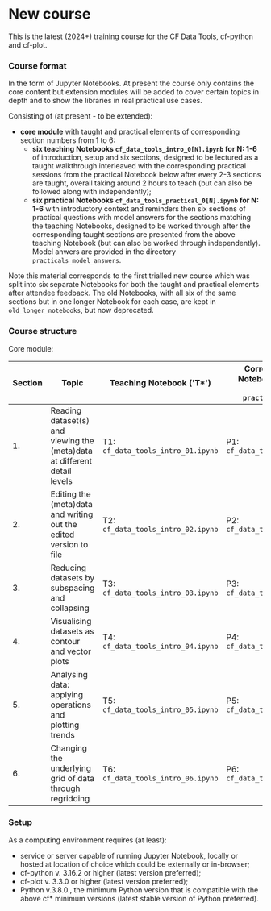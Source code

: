 # New course

This is the latest (2024+) training course for the CF Data Tools, cf-python and cf-plot.

### Course format

In the form of Jupyter Notebooks. At present the course only contains the core content but extension modules will be added to cover certain topics in depth and to show the libraries in real practical use cases.

Consisting of (at present - to be extended):

* **core module** with taught and practical elements of corresponding section numbers from 1 to 6:
  * **six teaching Notebooks `cf_data_tools_intro_0[N].ipynb` for N: 1-6**
    of introduction, setup and six sections, designed to be lectured as a taught
    walkthrough interleaved with the corresponding practical sessions from the practical
    Notebook below after every 2-3 sections are taught, overall taking around 2 hours to teach
    (but can also be followed along with independently);
  * **six practical Notebooks `cf_data_tools_practical_0[N].ipynb` for N: 1-6**  with
     introductory context and reminders then six sections of practical questions with model answers
     for the sections matching the teaching Notebooks, designed to be worked through after the
     corresponding taught sections are presented from the above teaching
     Notebook (but can also be worked through independently). Model anwers are provided in the directory `practicals_model_answers`.


Note this material corresponds to the first trialled new course which was split into six separate Notebooks for both the taught and practical elements after attendee feedback. The old Notebooks, with all six of the same sections but in one longer Notebook for each case, are kept in `old_longer_notebooks`, but now deprecated.


### Course structure

Core module:

| Section | Topic | Teaching Notebook ('T*') | Corresponding practical Notebook ('P*') with model answers in `practicals_model_answers` |
|---|---|---|---|
| 1. | Reading dataset(s) and viewing the (meta)data at different detail levels | T1: ``cf_data_tools_intro_01.ipynb``  | P1: ``cf_data_tools_practical_01.ipynb`` |
| 2. | Editing the (meta)data and writing out the edited version to file | T2: ``cf_data_tools_intro_02.ipynb`` | P2: ``cf_data_tools_practical_02.ipynb`` |
| 3. | Reducing datasets by subspacing and collapsing | T3: ``cf_data_tools_intro_03.ipynb`` | P3: ``cf_data_tools_practical_03.ipynb`` |
| 4. | Visualising datasets as contour and vector plots | T4: ``cf_data_tools_intro_04.ipynb`` | P4: ``cf_data_tools_practical_04.ipynb`` |
| 5. | Analysing data: applying operations and plotting trends | T5: ``cf_data_tools_intro_05.ipynb`` | P5: ``cf_data_tools_practical_05.ipynb`` |
| 6. | Changing the underlying grid of data through regridding | T6: ``cf_data_tools_intro_06.ipynb`` | P6: ``cf_data_tools_practical_06.ipynb`` |


### Setup

As a computing environment requires (at least):

* service or server capable of running Jupyter Notebook, locally or hosted at location of choice
  which could be externally or in-browser;
* cf-python v. 3.16.2 or higher (latest version preferred);
* cf-plot v. 3.3.0 or higher (latest version preferred);
* Python v.3.8.0., the minimum Python version that is compatible with the above cf* minimum versions (latest stable version of Python preferred).
